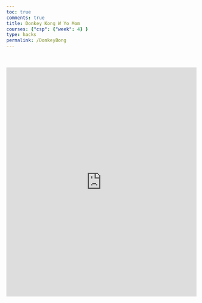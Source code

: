 ```yaml
---
toc: true
comments: true
title: Donkey Kong W Yo Mom
courses: {"csp": {"week": 4} }
type: hacks
permalink: /DonkeyBong
---
```


<!DOCTYPE html>
<html>
  <head>
    <link rel="stylesheet" href="https://maxcdn.bootstrapcdn.com/bootstrap/3.3.7/css/bootstrap.min.css" integrity="sha384-BVYiiSIFeK1dGmJRAkycuHAHRg32OmUcww7on3RYdg4Va+PmSTsz/K68vbdEjh4u" crossorigin="anonymous">
    <link rel="stylesheet" href="https://maxcdn.bootstrapcdn.com/bootstrap/3.3.7/css/bootstrap-theme.min.css" integrity="sha384-rHyoN1iRsVXV4nD0JutlnGaslCJuC7uwjduW9SVrLvRYooPp2bWYgmgJQIXwl/Sp" crossorigin="anonymous">
    <script src="https://maxcdn.bootstrapcdn.com/bootstrap/3.3.7/js/bootstrap.min.js" integrity="sha384-Tc5IQib027qvyjSMfHjOMaLkfuWVxZxUPnCJA7l2mCWNIpG9mGCD8wGNIcPD7Txa" crossorigin="anonymous"></script>
    <title>Donkey Kong</title>
    <link rel="stylesheet" href="styles.css">
  </head>
  <body>
    <div id="main">
      <br>
      <br>
      <iframe src="https://www.silvergames.com/en/donkey-kong/iframe" width="500" height="600" style="margin:0;padding:0;border:0"></iframe>
    </div>
  </body>
</html>